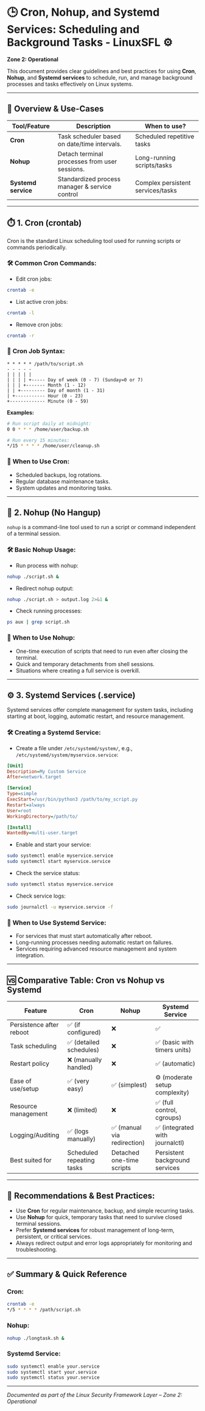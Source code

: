 # 🕒 Cron, Nohup, and Systemd Services: Scheduling and Background Tasks - LinuxSFL ⚙️

**Zone 2: Operational**

This document provides clear guidelines and best practices for using **Cron**, **Nohup**, and **Systemd services** to schedule, run, and manage background processes and tasks effectively on Linux systems.

---

## 📌 Overview & Use-Cases

| Tool/Feature       | Description                                    | When to use?                      |
|--------------------|------------------------------------------------|-----------------------------------|
| **Cron**           | Task scheduler based on date/time intervals.   | Scheduled repetitive tasks        |
| **Nohup**          | Detach terminal processes from user sessions.  | Long-running scripts/tasks        |
| **Systemd service**| Standardized process manager & service control | Complex persistent services/tasks |

---

## ⏱️ 1. **Cron (crontab)**

Cron is the standard Linux scheduling tool used for running scripts or commands periodically.

### 🛠️ **Common Cron Commands:**

- Edit cron jobs:
```bash
crontab -e
```

- List active cron jobs:
```bash
crontab -l
```

- Remove cron jobs:
```bash
crontab -r
```

### 📆 **Cron Job Syntax:**
```
* * * * * /path/to/script.sh
- - - - -
| | | | |
| | | | +----- Day of week (0 - 7) (Sunday=0 or 7)
| | | +------- Month (1 - 12)
| | +--------- Day of month (1 - 31)
| +----------- Hour (0 - 23)
+------------- Minute (0 - 59)
```

**Examples:**
```bash
# Run script daily at midnight:
0 0 * * * /home/user/backup.sh

# Run every 15 minutes:
*/15 * * * * /home/user/cleanup.sh
```

### 📌 **When to Use Cron:**
- Scheduled backups, log rotations.
- Regular database maintenance tasks.
- System updates and monitoring tasks.

---

## 🚀 2. **Nohup (No Hangup)**

`nohup` is a command-line tool used to run a script or command independent of a terminal session.

### 🛠️ **Basic Nohup Usage:**

- Run process with nohup:
```bash
nohup ./script.sh &
```

- Redirect nohup output:
```bash
nohup ./script.sh > output.log 2>&1 &
```

- Check running processes:
```bash
ps aux | grep script.sh
```

### 📌 **When to Use Nohup:**
- One-time execution of scripts that need to run even after closing the terminal.
- Quick and temporary detachments from shell sessions.
- Situations where creating a full service is overkill.

---

## ⚙️ 3. **Systemd Services (.service)**

Systemd services offer complete management for system tasks, including starting at boot, logging, automatic restart, and resource management.

### 🛠️ **Creating a Systemd Service:**

- Create a file under `/etc/systemd/system/`, e.g., `/etc/systemd/system/myservice.service`:
```ini
[Unit]
Description=My Custom Service
After=network.target

[Service]
Type=simple
ExecStart=/usr/bin/python3 /path/to/my_script.py
Restart=always
User=root
WorkingDirectory=/path/to/

[Install]
WantedBy=multi-user.target
```

- Enable and start your service:
```bash
sudo systemctl enable myservice.service
sudo systemctl start myservice.service
```

- Check the service status:
```bash
sudo systemctl status myservice.service
```

- Check service logs:
```bash
sudo journalctl -u myservice.service -f
```

### 📌 **When to Use Systemd Service:**
- For services that must start automatically after reboot.
- Long-running processes needing automatic restart on failures.
- Services requiring advanced resource management and system integration.

---

## 🆚 **Comparative Table: Cron vs Nohup vs Systemd**

| Feature                  | Cron                           | Nohup                     | Systemd Service                 |
|--------------------------|--------------------------------|---------------------------|---------------------------------|
| Persistence after reboot | ✅ (if configured)             | ❌                        | ✅                              |
| Task scheduling          | ✅ (detailed schedules)        | ❌                        | ✅ (basic with timers units)    |
| Restart policy           | ❌ (manually handled)          | ❌                        | ✅ (automatic)                  |
| Ease of use/setup        | ✅ (very easy)                 | ✅ (simplest)             | ⚙️ (moderate setup complexity) |
| Resource management      | ❌ (limited)                   | ❌                        | ✅ (full control, cgroups)      |
| Logging/Auditing         | ✅ (logs manually)             | ✅ (manual via redirection)| ✅ (integrated with journalctl) |
| Best suited for          | Scheduled repeating tasks      | Detached one-time scripts | Persistent background services  |

---

## 🌟 **Recommendations & Best Practices:**

- Use **Cron** for regular maintenance, backup, and simple recurring tasks.
- Use **Nohup** for quick, temporary tasks that need to survive closed terminal sessions.
- Prefer **Systemd services** for robust management of long-term, persistent, or critical services.
- Always redirect output and error logs appropriately for monitoring and troubleshooting.

---

## ✅ **Summary & Quick Reference**

### **Cron:**
```bash
crontab -e
*/5 * * * * /path/script.sh
```

### **Nohup:**
```bash
nohup ./longtask.sh &
```

### **Systemd Service:**
```bash
sudo systemctl enable your.service
sudo systemctl start your.service
sudo systemctl status your.service
```

---

*Documented as part of the Linux Security Framework Layer – Zone 2: Operational*
